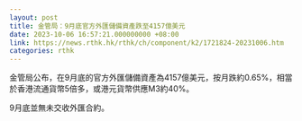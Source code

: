 ```yaml
---
layout: post
title: 金管局：9月底官方外匯儲備資產跌至4157億美元
date: 2023-10-06 16:57:21.000000000 +08:00
link: https://news.rthk.hk/rthk/ch/component/k2/1721824-20231006.htm
categories: rthk
---
```


金管局公布，在9月底的官方外匯儲備資產為4157億美元，按月跌約0.65%，相當於香港流通貨幣5倍多，或港元貨幣供應M3約40%。

9月底並無未交收外匯合約。
